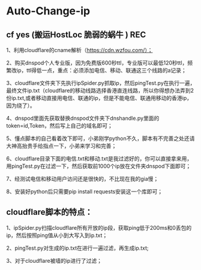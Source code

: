 # Auto-Change-ip
## cf yes  (搬运HostLoc 脆弱的蜗牛 )  REC

1、利用cloudflare的cname解析（https://cdn.wzfou.com/）；

2、购买dnspod个人专业版，因为免费版600秒ttl，专业版可以最低120秒ttl，频繁改ip，ttl得低一点，重点：必须添加电信、移动、联通这三个线路的a记录；

3、cloudflare文件夹下先执行ipSpider.py抓取ip，然后pingTest.py在执行一遍，最终文件ip.txt（cloudflare的移动线路选择香港直连线路，所以你得想办法弄到2份ip.txt,或者移动直接用电信、联通的ip，但是不能电信、联通用移动的香港ip，因为绕了）。

4、dnspod里面先获取替换dnspod文件夹下dnshandle.py里面的token=id,Token，然后写上自己的域名即可；

5、懂点脚本的自己看着改下即可，小弟刚学python不久，脚本有不完善之处还请大神高抬贵手给指点一下，小弟来学习和完善；

6、cloudflare目录下面的电信.txt和移动.txt是我过滤好的，你可以直接拿来用，用pingTest.py在过滤一下，然后获取前1000个ip放在文件夹dnspod下面即可；

7、经测试电信和移动用户访问还是很快的，不比现在我的gia慢；

8、安装好python后只需要pip install requests安装这一个库即可；


## cloudflare脚本的特点：

1、ipSpider.py扫描cloudflare所有开放的ip段，获取ping低于200ms和0丢包的ip，然后按照ping值从小到大写入到ip.txt；

2、pingTest.py对生成的ip.txt在进行一遍过滤，再生成ip.txt;

3、对于cloudflare被墙的ip进行了过滤；

